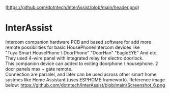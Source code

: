 (https://github.com/dotntech/InterAssist/blob/main/header.png)
# InterAssist
Intercom companion hardware PCB and based software for add more remote possibilities for basic HousePhone\Intercom devices like  
"Tuya Smart HousePhone \ DoorPhone" "DoorHan" "EagleEYE" And etc.  
They used 4-wire panel with integrated relay for electro doorlock.  
This companion device can added to exiting doorphone \ housephone. 2 door panels max + gate remote.  
Connection are parralel, and later can be used across other smart home systmes like Home Assistant (uses ESPHOME framework).
Reference image below:
https://github.com/dotntech/InterAssist/blob/main/Screenshot_6.png
